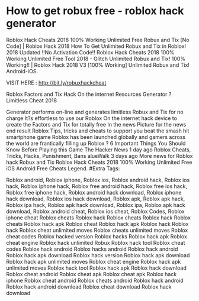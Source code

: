 # How to get robux free - roblox hack generator
Roblox Hack Cheats 2018 100% Working Unlimited Free Robux and Tix [No Code] | Roblox Hack 2018 How To Get Unlimited Robux and Tix in Roblox! 2018 Updated !!No Activation Code!! Roblox Hack Cheats 2018 100% Working Unlimited Free Tool 2018 - Glitch Unlimited Robux and Tix! 100% Working!! | Roblox Hack 2018 V3 [100% Working] Unlimited Robux and Tix! Android-iOS.


VISIT HERE : http://bit.ly/robuxhackcheat 

Roblox Factors and Tix Hack On the internet Resources Generator ? Limitless Cheat 2018

Generator performs on-line and generates limitless Robux and Tix for no charge It?s effortless to use our Roblox On the internet hack device to create the Factors and Tix for totally free In the news Picture for the news end result Roblox Tips, tricks and cheats to support you beat the smash hit smartphone game Roblox has been launched globally and gamers across the world are frantically filling up Roblox ? 6 Important Things You Should Know Before Playing this Game The Hacker News 1 day ago Roblox Cheats, Tricks, Hacks, Punishment, Bans alueWalk 3 days ago More news for Roblox hack Robux and Tix Roblox Hack Cheats 2018 100% Working Unlimited Free iOS Android Free Cheats Legend.
#Extra Tags:

Roblox android,
Roblox iphone,
Roblox ios,
Roblox android hack,
Roblox ios hack,
Roblox iphone hack,
Roblox free android hack,
Roblox free ios hack,
Roblox free iphone hack,
Roblox android hack download,
Roblox iphone hack download,
Roblox ios hack download,
Roblox apk,
Roblox apk hack,
Roblox ipa hack,
Roblox apk hack download,
Roblox ipa,
Roblox apk hack download,
Roblox android cheat,
Roblox ios cheat,
Roblox Codes,
Roblox iphone cheat
Roblox cheats
Roblox hack
Roblox cheats
Roblox hack
Roblox cheats
Roblox hack apk
Roblox cheat
Roblox hack apk
Roblox hack
Roblox hack
Roblox cheat unlimited moves
Roblox cheats unlimited moves
Roblox cheat codes
Roblox hacked version
Roblox hacks
Roblox hack apk
Roblox cheat engine
Roblox hack unlimited Robux
Roblox hack tool
Roblox cheat codes
Roblox hack android
Roblox hacks android
Roblox hack android
Roblox hack apk download
Roblox hack version
Roblox hack apk download
Roblox hack apk unlimited moves
Roblox cheat engine
Roblox hack apk unlimited moves
Roblox hack tool
Roblox hack apk
Roblox hack download
Roblox cheat android
Roblox cheat apk
Roblox cheat apk
Roblox hack iphone
Roblox cheat android
Roblox cheats android
Roblox hack android
Roblox hack android download
Roblox cheat download
Roblox hack download
